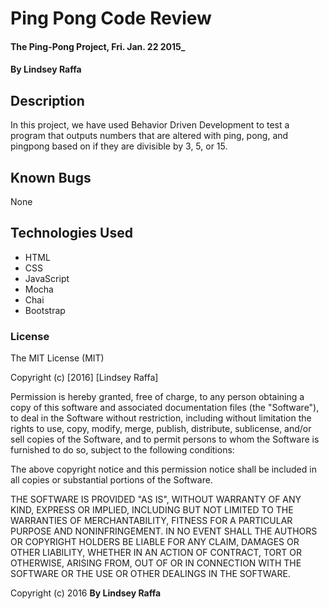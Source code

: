 # Ping Pong Code Review

#### The Ping-Pong Project, Fri. Jan. 22 2015_

#### By Lindsey Raffa

## Description

In this project, we have used Behavior Driven Development to test a program that outputs numbers that are altered with ping, pong, and pingpong based on if they are divisible by 3, 5, or 15.


## Known Bugs

None


## Technologies Used

* HTML
* CSS
* JavaScript
* Mocha
* Chai
* Bootstrap


### License

The MIT License (MIT)

Copyright (c) [2016] [Lindsey Raffa]

Permission is hereby granted, free of charge, to any person obtaining a copy
of this software and associated documentation files (the "Software"), to deal
in the Software without restriction, including without limitation the rights
to use, copy, modify, merge, publish, distribute, sublicense, and/or sell
copies of the Software, and to permit persons to whom the Software is
furnished to do so, subject to the following conditions:

The above copyright notice and this permission notice shall be included in all
copies or substantial portions of the Software.

THE SOFTWARE IS PROVIDED "AS IS", WITHOUT WARRANTY OF ANY KIND, EXPRESS OR
IMPLIED, INCLUDING BUT NOT LIMITED TO THE WARRANTIES OF MERCHANTABILITY,
FITNESS FOR A PARTICULAR PURPOSE AND NONINFRINGEMENT. IN NO EVENT SHALL THE
AUTHORS OR COPYRIGHT HOLDERS BE LIABLE FOR ANY CLAIM, DAMAGES OR OTHER
LIABILITY, WHETHER IN AN ACTION OF CONTRACT, TORT OR OTHERWISE, ARISING FROM,
OUT OF OR IN CONNECTION WITH THE SOFTWARE OR THE USE OR OTHER DEALINGS IN THE
SOFTWARE.

Copyright (c) 2016 **By Lindsey Raffa**
